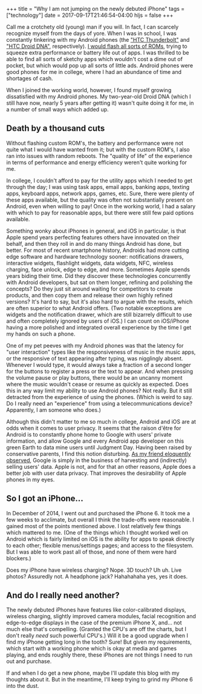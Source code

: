 +++
title = "Why I am not jumping on the newly debuted iPhone"
tags = ["technology"]
date = 2017-09-17T21:46:54-04:00
hljs = false
+++

Call me a crotchety old (young) man if you will. In fact, I can scarcely recognize
myself from the days of yore. When I was in school, I was constantly tinkering
with my Android phones (the
["HTC Thunderbolt"](https://en.wikipedia.org/wiki/HTC_ThunderBolt) and
["HTC Droid DNA"](https://en.wikipedia.org/wiki/HTC_Butterfly), respectively).
[I would flash all sorts of ROMs](https://www.pcmag.com/encyclopedia/term/63820/android-rom),
trying to squeeze extra performance or battery
life out of apps. I was thrilled to be able to find all sorts of sketchy apps
which wouldn't cost a dime out of pocket, but which would pop up all sorts of
little ads. Android phones were good phones for me in college, where I had an
abundance of time and shortages of cash.

When I joined the working world, however, I found myself growing dissatisfied with
my Android phones. My two-year-old Droid DNA (which I still have now, nearly 5 years after
getting it) wasn't quite doing it for me, in a number of small ways which added up.

## Death by a thousand cuts

Without flashing custom ROM's, the battery
and performance were not quite what I would have wanted from it; but with the
custom ROM's, I also ran into issues with random reboots. The "quality of life"
of the experience in terms of performance and energy efficiency weren't quite
working for me.

In college, I couldn't
afford to pay for the utility apps which I needed to get through the day; I was
using task apps, email apps, banking apps, texting apps, keyboard apps, network
apps, games, etc. Sure, there were plenty of these apps available, but the quality
was often not substantially present on Android, even when willing to pay!
Once in the working world, I had a salary with which to pay for reasonable apps,
but there were still few paid options available.

Something wonky about iPhones in general, and iOS in particular, is that Apple
spend years perfecting features others have innovated on their behalf, and then
they roll in and do many things Android has done, but better. For most of recent
smartphone history, Androids had more cutting edge software and hardware technology sooner:
notifications drawers, interactive widgets, flashlight widgets, data widgets,
NFC, wireless charging, face unlock, edge to edge, and more. Sometimes Apple spends
years biding their time. Did they discover these technologies concurrently with
Android developers, but sat on them longer, refining and polishing the concepts?
Do they just sit around waiting for competitors to create products, and then
copy them and release their own highly refined versions? It's hard to say, but
it's also hard to argue with the results, which are often superior to what Android
offers. (Two notable exceptions are widgets and the notification drawer, which
are still bizarrely difficult to use and often completely ignored by users of iOS.)
I can count on iOS/iPhone having a more polished and integrated overall experience
by the time I get my hands on such a phone.

One of my pet peeves with my Android phones was that the latency for
"user interaction" types like the responsiveness of music in the music apps, or
the responsive of text appearing after typing, was nigglingly absent. Whenever I
would type, it would always take a fraction of a second longer for the buttons
to register a press or the text to appear. And when pressing the volume pause or
play buttons, there would be an uncanny moment where the music wouldn't cease or
resume as quickly as expected. Does this in any way limit my ability to use Android
phones? Not really. But it still detracted from the experience of using the phones.
(Which is weird to say. Do I really need an "experience" from using a telecommunications
device? Apparently, I am someone who does.)

Although this didn't matter to me so much in college, Android and iOS are at odds
when it comes to user privacy. It seems that the raison d'être for Android is to
constantly phone home to Google with users' private information, and allow Google
and every Android app developer on this green Earth to data mine users until
Judgment Day. Having been raised by conservative parents, I find this notion
disturbing. [As my friend eloquently observed](https://news.ycombinator.com/item?id=15270932),
Google is simply in the business of harvesting and (indirectly) selling users'
data. Apple is not, and for that an other reasons, Apple does a better job with
user data privacy. That improves the desirability of Apple phones in my eyes.

## So I got an iPhone...

In December of 2014, I went out and purchased the iPhone 6. It took me a few
weeks to acclimate, but overall I think the trade-offs were reasonable.
I gained most of the points mentioned above. I lost relatively few things which
mattered to me. (One of the things which I thought worked well on Android which
is fairly limited on iOS is the ability for apps to speak directly to each other; flexible menus/settings pages; and access to the filesystem.
But I was able to work past all of those, and none of them were hard blockers.)

Does my iPhone have wireless charging? Nope. 3D touch? Uh uh. Live photos?
Assuredly not. A headphone jack? Hahahahaha yes, yes it does.

## And do I really need another?

The newly debuted iPhones have features like color-calibrated displays, wireless
charging, slightly improved camera modules, facial recognition and edge-to-edge
displays in the case of the premium iPhone X, and... not much else that's compelling.
(Granted the CPU's are off the charts, but I don't really *need* such powerful CPU's.)
Will it be a good upgrade when I find my iPhone getting long in the tooth? Sure!
But given my requirements, which start with a working phone which is okay at
media and games playing, and ends roughly there, these iPhones are not things I
need to run out and purchase.

If and when I do get a new phone, maybe I'll update this blog with my thoughts
about it. But in the meantime, I'll keep trying to grind my iPhone 6 into the dust.
